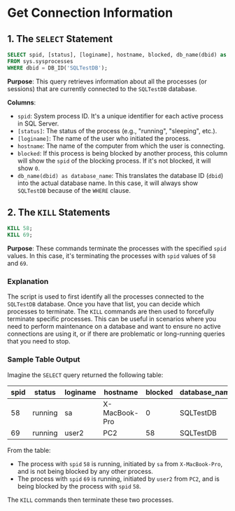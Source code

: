# Get Connection Information

## 1. The `SELECT` Statement

```sql
SELECT spid, [status], [loginame], hostname, blocked, db_name(dbid) as database_name
FROM sys.sysprocesses
WHERE dbid = DB_ID('SQLTestDB');
```

**Purpose**: This query retrieves information about all the processes (or sessions) that are currently connected to the `SQLTestDB` database.

**Columns**:

- `spid`: System process ID. It's a unique identifier for each active process in SQL Server.
- `[status]`: The status of the process (e.g., "running", "sleeping", etc.).
- `[loginame]`: The name of the user who initiated the process.
- `hostname`: The name of the computer from which the user is connecting.
- `blocked`: If this process is being blocked by another process, this column will show the `spid` of the blocking process. If it's not blocked, it will show `0`.
- `db_name(dbid) as database_name`: This translates the database ID (`dbid`) into the actual database name. In this case, it will always show `SQLTestDB` because of the `WHERE` clause.

## 2. The `KILL` Statements

```sql
KILL 58;
KILL 69;
```

**Purpose**: These commands terminate the processes with the specified `spid` values. In this case, it's terminating the processes with `spid` values of `58` and `69`.

### Explanation

The script is used to first identify all the processes connected to the `SQLTestDB` database. Once you have that list, you can decide which processes to terminate. The `KILL` commands are then used to forcefully terminate specific processes. This can be useful in scenarios where you need to perform maintenance on a database and want to ensure no active connections are using it, or if there are problematic or long-running queries that you need to stop.

### Sample Table Output

Imagine the `SELECT` query returned the following table:

| spid | status  | loginame | hostname      | blocked | database_name |
|------|---------|----------|---------------|---------|---------------|
| 58   | running | sa       | X-MacBook-Pro | 0       | SQLTestDB     |
| 69   | running | user2    | PC2           | 58      | SQLTestDB     |

From the table:

- The process with `spid` `58` is running, initiated by `sa` from `X-MacBook-Pro`, and is not being blocked by any other process.
- The process with `spid` `69` is running, initiated by `user2` from `PC2`, and is being blocked by the process with `spid` `58`.

The `KILL` commands then terminate these two processes.
